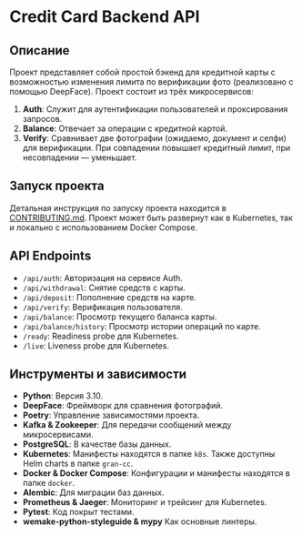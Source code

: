 # Credit Card Backend API

## Описание

Проект представляет собой простой бэкенд для кредитной карты с возможностью изменения лимита по верификации фото (реализовано с помощью DeepFace). Проект состоит из трёх микросервисов:

1. **Auth**: Служит для аутентификации пользователей и проксирования запросов.
2. **Balance**: Отвечает за операции с кредитной картой.
3. **Verify**: Сравнивает две фотографии (ожидаемо, документ и селфи) для верификации. При совпадении повышает кредитный лимит, при несовпадении — уменьшает.

## Запуск проекта

Детальная инструкция по запуску проекта находится в [CONTRIBUTING.md](CONTRIBUTING.md). Проект может быть развернут как в Kubernetes, так и локально с использованием Docker Compose.

## API Endpoints

* `/api/auth`: Авторизация на сервисе Auth.
* `/api/withdrawal`: Снятие средств с карты.
* `/api/deposit`: Пополнение средств на карте.
* `/api/verify`: Верификация пользователя.
* `/api/balance`: Просмотр текущего баланса карты.
* `/api/balance/history`: Просмотр истории операций по карте.
* `/ready`: Readiness probe для Kubernetes.
* `/live`: Liveness probe для Kubernetes.

## Инструменты и зависимости

* **Python**: Версия 3.10.
* **DeepFace**: Фреймворк для сравнения фотографий.
* **Poetry**: Управление зависимостями проекта.
* **Kafka & Zookeeper**: Для передачи сообщений между микросервисами.
* **PostgreSQL**: В качестве базы данных.
* **Kubernetes**: Манифесты находятся в папке `k8s`. Также доступны Helm charts в папке `gran-cc`.
* **Docker & Docker Compose**: Конфигурации и манифесты находятся в папке `docker`.
* **Alembic**: Для миграции баз данных.
* **Prometheus & Jaeger**: Мониторинг и трейсинг для Kubernetes.
* **Pytest**: Код покрыт тестами.
* **wemake-python-styleguide & mypy** Как основные линтеры. 
